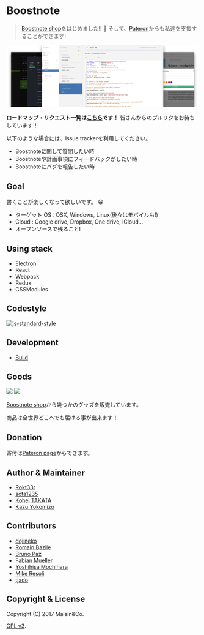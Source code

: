 # Boostnote

> [Boostnote shop](https://boostnote.paintory.com/)をはじめました!! :tada: 
そして、[Pateron](https://www.patreon.com/boostnote)からも私達を支援することができます!

![Boostnote app screenshot](./resources/repository/top.png)


**ロードマップ・リクエスト一覧は[こちら](https://github.com/BoostIO/Boostnote/wiki/List-of-the-requested-features)です！**
皆さんからのプルリクをお待ちしています！

以下のような場合には、Issue trackerを利用してください。
- Boostnoteに関して質問したい時
- Boostnoteや計画事項にフィードバックがしたい時
- Boostnoteにバグを報告したい時


## Goal

書くことが楽しくなって欲しいです。 :grinning:

- ターゲット OS : OSX, Windows, Linux(後々はモバイルも!)
- Cloud : Google drive, Dropbox, One drive, iCloud...
- オープンソースで残ること!


## Using stack

- Electron
- React
- Webpack
- Redux
- CSSModules

## Codestyle

[![js-standard-style](https://cdn.rawgit.com/feross/standard/master/badge.svg)](https://github.com/feross/standard)

## Development

- [Build](docs/build.md)

## Goods

<img src="https://boostnote.io/images/t3.png" width="250"/>
<img src="https://boostnote.io/images/t1.png" width="250"/>

[Boostnote shop](https://boostnote.paintory.com/)から幾つかのグッズを販売しています。

商品は全世界どこへでも届ける事が出来ます！

## Donation

寄付は[Pateron page](https://www.patreon.com/boostnote)からできます。

## Author & Maintainer

- [Rokt33r](https://github.com/rokt33r)
- [sota1235](https://github.com/sota1235)
- [Kohei TAKATA](https://github.com/kohei-takata)
- [Kazu Yokomizo](https://github.com/kazup01)

## Contributors

- [dojineko](https://github.com/dojineko)
- [Romain Bazile](https://github.com/gromain)
- [Bruno Paz](https://github.com/brpaz)
- [Fabian Mueller](https://github.com/dotcs)
- [Yoshihisa Mochihara](https://github.com/yosmoc)
- [Mike Resoli](https://github.com/mikeres0)
- [tjado](https://github.com/tejado)

## Copyright & License

Copyright (C) 2017 Maisin&Co.

[GPL v3](./LICENSE).
